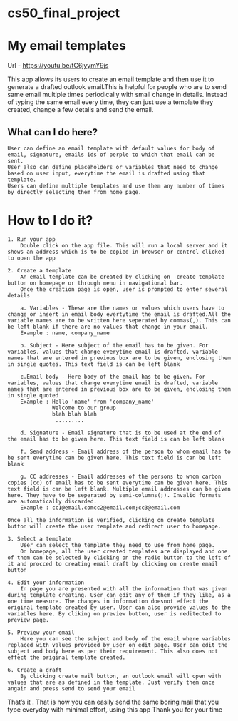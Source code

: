 # cs50_final_project
# My email templates

Url - https://youtu.be/tC6jyymY9js

This app  allows its users to create an email template and then use it to generate a drafted outlook email.This is helpful for people who are to send same email multiple times periodically with small change in details. Instead of typing the same email every time, they can just use a template they created, change a few details and send the email.

## What can I do here?
    User can define an email template with default values for body of email, signature, emails ids of perple to which that email can be sent.
    User also can define placeholders or variables that need to change based on user input, everytime the email is drafted using that template.
    Users can define multiple templates and use them any number of times by directly selecting them from home page.

# How to I do it?
    1. Run your app
        Double click on the app file. This will run a local server and it shows an address which is to be copied in browser or control clicked to open the app

    2. Create a template
        An email template can be created by clicking on  create template button on homepage or through menu in navigational bar.
        Once the creation page is open, user is prompted to enter several details

        a. Variables - These are the names or values which users have to change or insert in email body evertytime the email is drafted.All the variable names are to be written here seperated by commas(,). This can  be left blank if there are no values that change in your email.
        Example : name, company_name

        b. Subject - Here subject of the email has to be given. For variables, values that change everytime email is drafted, variable names that are entered in previous box are to be given, enclosing them in single quotes. This text field is can be left blank

        c.Email body - Here body of the email has to be given. For variables, values that change everytime email is drafted, variable names that are entered in previous box are to be given, enclosing them in single quoted
        Example : Hello 'name' from 'company_name'
                  Welcome to our group
                  blah blah blah
                   .........

        d. Signature - Email signature that is to be used at the end of the email has to be given here. This text field is can be left blank

        f. Send address - Email address of the person to whom email has to be sent everytime can be given here. This text field is can be left blank

        g. CC addresses - Email addresses of the persons to whom carbon copies (cc) of email has to be sent everytime can be given here. This text field is can be left blank. Multiple email addresses can be given  here. They have to be seperated by semi-columns(;). Invalid formats are automatically discarded.
        Example : cc1@email.comcc2@email.com;cc3@email.com

    Once all the information is verified, clicking on create template button will create the user template and redirect user to homepage.

    3. Select a template
        User can select the template they need to use from home page.
        On homepage, all the user created templates are displayed and one of them can be selected by clicking on the radio button to the left of it and procced to creating email draft by clicking on create email button

    4. Edit your information
        In page you are presented with all the information that was given during template creating. User can edit any of them if they like, as a one time measure. The changes in information doesnot effect the original template created by user. User can also provide values to the variables here. By cliking on preview button, user is reditected to preview page.

    5. Preview your email
        Here you can see the subject and body of the email where variables replaced with values provided by user on edit page. User can edit the subject and body here as per their requirement. This also does not effect the original template created.

    6. Create a draft
        By clicking create mail button, an outlook email will open with values that are as defined in the template. Just verify them once angain and press send to send your email


That’s it . That is how you can easily send the same boring mail that you type everyday with minimal effort, using this app
Thank you for your time
